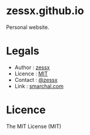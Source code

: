 zessx.github.io
===============
Personal website.

Legals
======
- Author : [zessx](https://github.com/zessx)
- Licence : [MIT](http://opensource.org/licenses/MIT)
- Contact : [@zessx](https://twitter.com/zessx)
- Link : [smarchal.com](http://smarchal.com)

Licence
=======
The MIT License (MIT)